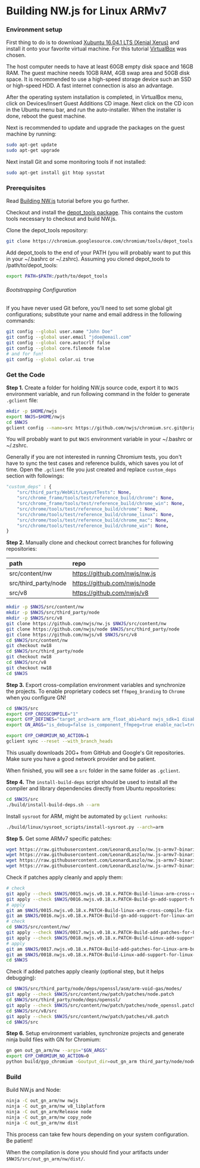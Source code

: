 # Building NW.js for Linux ARMv7

### Environment setup

First thing to do is to download [Xubuntu 16.04.1 LTS (Xenial Xerus)] and install it onto your favorite virtual machine. For this tutorial [VirtualBox] was chosen.

The host computer needs to have at least 60GB empty disk space and 16GB RAM. The guest machine needs 10GB RAM, 4GB swap area and 50GB disk space. It is recommended to use a high-speed storage device such an SSD or high-speed HDD. A fast internet connection is also an advantage.

After the operating system installation is completed, in VirtualBox menu, click on Devices/Insert Guest Additions CD image. Next click on the CD icon in the Ubuntu menu bar, and run the auto-installer. When the installer is done, reboot the guest machine.

Next is recommended to update and upgrade the packages on the guest machine by running:
```bash
sudo apt-get update
sudo apt-get upgrade
```

Next install Git and some monitoring tools if not installed:
```bash
sudo apt-get install git htop sysstat
```

### Prerequisites

Read [Building NW.js] tutorial before you go further.

Checkout and install the [depot_tools package]. This contains the custom tools necessary to checkout and build NW.js.

Clone the depot_tools repository:
```bash
git clone https://chromium.googlesource.com/chromium/tools/depot_tools.git
```

Add depot_tools to the end of your PATH (you will probably want to put this in your ~/.bashrc or ~/.zshrc). Assuming you cloned depot_tools to /path/to/depot_tools:
```bash
export PATH=$PATH:/path/to/depot_tools
```

###### Bootstrapping Configuration
If you have never used Git before, you’ll need to set some global git configurations; substitute your name and email address in the following commands:
```bash
git config --global user.name "John Doe"
git config --global user.email "jdoe@email.com"
git config --global core.autocrlf false
git config --global core.filemode false
# and for fun!
git config --global color.ui true
```

### Get the Code

**Step 1.** Create a folder for holding NW.js source code, export it to `NWJS` environment variable, and run following command in the folder to generate `.gclient` file:

```bash
mkdir -p $HOME/nwjs
export NWJS=$HOME/nwjs
cd $NWJS
gclient config --name=src https://github.com/nwjs/chromium.src.git@origin/nw18
```

You will probably want to put `NWJS` environment variable in your ~/.bashrc or ~/.zshrc.

Generally if you are not interested in running Chromium tests, you don't have to sync the test cases and reference builds, which saves you lot of time. Open the `.gclient` file you just created and replace `custom_deps` section with followings:

```python
"custom_deps" : {
    "src/third_party/WebKit/LayoutTests": None,
    "src/chrome_frame/tools/test/reference_build/chrome": None,
    "src/chrome_frame/tools/test/reference_build/chrome_win": None,
    "src/chrome/tools/test/reference_build/chrome": None,
    "src/chrome/tools/test/reference_build/chrome_linux": None,
    "src/chrome/tools/test/reference_build/chrome_mac": None,
    "src/chrome/tools/test/reference_build/chrome_win": None,
}
```

**Step 2.** Manually clone and checkout correct branches for following repositories:

| path | repo |
|:---- |:---- |
| src/content/nw | https://github.com/nwjs/nw.js |
| src/third_party/node | https://github.com/nwjs/node |
| src/v8 | https://github.com/nwjs/v8 |


```bash
mkdir -p $NWJS/src/content/nw
mkdir -p $NWJS/src/third_party/node
mkdir -p $NWJS/src/v8
git clone https://github.com/nwjs/nw.js $NWJS/src/content/nw
git clone https://github.com/nwjs/node $NWJS/src/third_party/node
git clone https://github.com/nwjs/v8 $NWJS/src/v8
cd $NWJS/src/content/nw
git checkout nw18
cd $NWJS/src/third_party/node
git checkout nw18
cd $NWJS/src/v8
git checkout nw18
cd $NWJS
```

**Step 3.** Export cross-compilation environment variables and synchronize the projects. To enable proprietary codecs set `ffmpeg_branding` to `Chrome` when you configure GN!

```bash
cd $NWJS/src
export GYP_CROSSCOMPILE="1"
export GYP_DEFINES="target_arch=arm arm_float_abi=hard nwjs_sdk=1 disable_nacl=0 buildtype=Official"
export GN_ARGS="is_debug=false is_component_ffmpeg=true enable_nacl=true is_official_build=true target_cpu=\"arm\" ffmpeg_branding=\"Chrome\""

export GYP_CHROMIUM_NO_ACTION=1
gclient sync --reset --with_branch_heads
```

This usually downloads 20G+ from GitHub and Google's Git repositories. Make sure you have a good network provider and be patient.

When finished, you will see a `src` folder in the same folder as `.gclient`.

**Step 4.** The `install-build-deps` script should be used to install all the compiler and library dependencies directly from Ubuntu repositories:
```bash
cd $NWJS/src
./build/install-build-deps.sh --arm
```

Install `sysroot` for ARM, might be automated by `gclient runhooks`:
```bash
./build/linux/sysroot_scripts/install-sysroot.py --arch=arm
```

**Step 5.** Get some ARMv7 specific patches:
```bash
wget https://raw.githubusercontent.com/LeonardLaszlo/nw.js-armv7-binaries/master/patches/0015.nwjs.v0.18.x.PATCH-Build-linux-arm-cross-compile-fix,-dump_syms-should-be-host.patch -P $NWJS/
wget https://raw.githubusercontent.com/LeonardLaszlo/nw.js-armv7-binaries/master/patches/0016.nwjs.v0.18.x.PATCH-Build-gn-add-support-for-linux-arm-binary-strip.patch -P $NWJS/
wget https://raw.githubusercontent.com/LeonardLaszlo/nw.js-armv7-binaries/master/patches/0017.nwjs.v0.18.x.PATCH-Build-add-patches-for-Linux-arm-build.patch -P $NWJS/
wget https://raw.githubusercontent.com/LeonardLaszlo/nw.js-armv7-binaries/master/patches/0018.nwjs.v0.18.x.PATCH-Build-Linux-add-support-for-linux-arm-binary-strip.patch -P $NWJS/
```

Check if patches apply cleanly and apply them:
```bash
# check
git apply --check $NWJS/0015.nwjs.v0.18.x.PATCH-Build-linux-arm-cross-compile-fix,-dump_syms-should-be-host.patch
git apply --check $NWJS/0016.nwjs.v0.18.x.PATCH-Build-gn-add-support-for-linux-arm-binary-strip.patch
# apply
git am $NWJS/0015.nwjs.v0.18.x.PATCH-Build-linux-arm-cross-compile-fix,-dump_syms-should-be-host.patch
git am $NWJS/0016.nwjs.v0.18.x.PATCH-Build-gn-add-support-for-linux-arm-binary-strip.patch
# check
cd $NWJS/src/content/nw/
git apply --check $NWJS/0017.nwjs.v0.18.x.PATCH-Build-add-patches-for-Linux-arm-build.patch
git apply --check $NWJS/0018.nwjs.v0.18.x.PATCH-Build-Linux-add-support-for-linux-arm-binary-strip.patch
# apply
git am $NWJS/0017.nwjs.v0.18.x.PATCH-Build-add-patches-for-Linux-arm-build.patch
git am $NWJS/0018.nwjs.v0.18.x.PATCH-Build-Linux-add-support-for-linux-arm-binary-strip.patch
cd $NWJS
```

Check if added patches apply cleanly (optional step, but it helps debugging):
```bash
cd $NWJS/src/third_party/node/deps/openssl/asm/arm-void-gas/modes/
git apply --check $NWJS/src/content/nw/patch/patches/node.patch
cd $NWJS/src/third_party/node/deps/openssl/
git apply --check $NWJS/src/content/nw/patch/patches/node_openssl.patch
cd $NWJS/src/v8/src
git apply --check $NWJS/src/content/nw/patch/patches/v8.patch
cd $NWJS/src
```

**Step 6.** Setup environment variables, synchronize projects and generate ninja build files with GN for Chromium:
```bash
gn gen out_gn_arm/nw --args="$GN_ARGS"
export GYP_CHROMIUM_NO_ACTION=0
python build/gyp_chromium -Goutput_dir=out_gn_arm third_party/node/node.gyp
```

### Build

Build NW.js and Node:
```bash
ninja -C out_gn_arm/nw nwjs
ninja -C out_gn_arm/nw v8_libplatform
ninja -C out_gn_arm/Release node
ninja -C out_gn_arm/nw copy_node
ninja -C out_gn_arm/nw dist
```

This process can take few hours depending on your system configuration. Be patient!

When the compilation is done you should find your artifacts under `$NWJS/src/out_gn_arm/nw/dist/`.

[Xubuntu 16.04.1 LTS (Xenial Xerus)]: http://cdimage.ubuntu.com/xubuntu/releases/xenial/release/xubuntu-16.04.1-desktop-amd64.iso
[Ubuntu 14.04.5 LTS (Trusty Tahr)]: http://releases.ubuntu.com/14.04/ubuntu-14.04.5-desktop-amd64.iso
[VirtualBox]: https://www.virtualbox.org/wiki/Downloads
[Building NW.js]: http://docs.nwjs.io/en/latest/For%20Developers/Building%20NW.js/
[depot_tools package]: https://commondatastorage.googleapis.com/chrome-infra-docs/flat/depot_tools/docs/html/depot_tools_tutorial.html#_setting_up